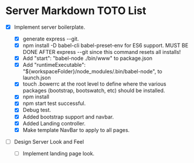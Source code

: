 # Server Markdown TOTO List

- [x] Implement server boilerplate.

  - [x] generate express --git.
  - [x] npm install -D babel-cli babel-preset-env for ES6 support. MUST BE DONE AFTER express --git since this command resets all installs!
  - [x] Add "start": "babel-node ./bin/www" to package.json
  - [x] Add "runtimeExecutable": "\${workspaceFolder}/node_modules/.bin/babel-node", to launch.json
  - [x] touch .bowerrc at the root level to define where the various packages (bootstrap, bootswatch, etc) should be installed.
  - [x] npm install
  - [x] npm start test successful.
  - [x] Debug test.
  - [x] Added bootstrap support and navbar.
  - [x] Added Landing controller.
  - [x] Make template NavBar to apply to all pages.

- [ ] Design Server Look and Feel
  - [ ] Implement landing page look.
